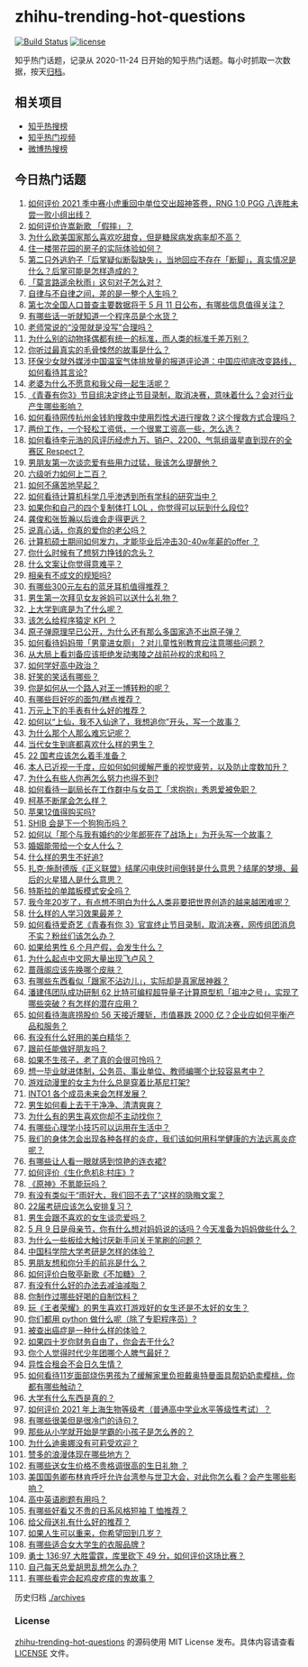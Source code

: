 # zhihu-trending-hot-questions

[![Build Status](https://github.com/justjavac/zhihu-trending-hot-questions/workflows/ci/badge.svg?branch=master)](https://github.com/justjavac/zhihu-trending-hot-questions/actions)
[![license](https://img.shields.io/github/license/justjavac/zhihu-trending-hot-questions)](https://github.com/justjavac/zhihu-trending-hot-questions/blob/master/LICENSE)

知乎热门话题，记录从 2020-11-24 日开始的知乎热门话题。每小时抓取一次数据，按天[归档](./archives)。

## 相关项目

- [知乎热搜榜](https://github.com/justjavac/zhihu-trending-top-search)
- [知乎热门视频](https://github.com/justjavac/zhihu-trending-hot-video)
- [微博热搜榜](https://github.com/justjavac/weibo-trending-hot-search)

## 今日热门话题

<!-- BEGIN -->
<!-- 最后更新时间 Mon May 10 2021 11:12:02 GMT+0800 (China Standard Time) -->

1. [如何评价 2021 季中赛小虎重回中单位交出超神答卷，RNG 1:0 PGG
   八连胜未尝一败小组出线？](https://www.zhihu.com/question/458616540)
2. [如何评价许嵩新歌 「假摔」？](https://www.zhihu.com/question/458607627)
3. [为什么欧美国家那么喜欢吃甜食，但是糖尿病发病率却不高？](https://www.zhihu.com/question/418929439)
4. [住一楼带花园的房子的实际体验如何？](https://www.zhihu.com/question/24249319)
5. [第二只外逃豹子「后掌疑似断裂缺失」，当地回应不存在「断脚」，真实情况是什么？后掌可能是怎样造成的？](https://www.zhihu.com/question/458556062)
6. [「莫言路遥余秋雨」这句对子怎么对？](https://www.zhihu.com/question/359189927)
7. [自律与不自律之间，差的是一整个人生吗？](https://www.zhihu.com/question/441394802)
8. [第七次全国人口普查主要数据将于 5 月 11
   日公布，有哪些信息值得关注？](https://www.zhihu.com/question/458484293)
9. [有哪些话一听就知道一个程序员是个水货？](https://www.zhihu.com/question/439598096)
10. [老师常说的“没带就是没写”合理吗？](https://www.zhihu.com/question/457033055)
11. [为什么别的动物择偶都有统一的标准，而人类的标准千差万别？](https://www.zhihu.com/question/457515166)
12. [你听过最真实的毛骨悚然的故事是什么？](https://www.zhihu.com/question/458168131)
13. [环保少女就外媒涉中国温室气体排放量的报道评论道：中国应彻底改变路线，如何看待其言论?](https://www.zhihu.com/question/458454363)
14. [老婆为什么不愿意和我父母一起生活呢？](https://www.zhihu.com/question/458049398)
15. [《青春有你3》节目组决定终止节目录制，取消决赛，意味着什么？会对行业产生哪些影响？](https://www.zhihu.com/question/458522895)
16. [如何看待网传杭州金钱豹搜救中使用烈性犬进行搜救？这个搜救方式合理吗？](https://www.zhihu.com/question/458486742)
17. [两份工作，一个轻松工资低，一个很累工资高一些，怎么选？](https://www.zhihu.com/question/63557154)
18. [如何看待李元浩的风评历经虎九万、销户、2200、气氛组谐星直到现在的全赛区
    Respect？](https://www.zhihu.com/question/458398300)
19. [男朋友第一次谈恋爱有些用力过猛，我该怎么提醒他？](https://www.zhihu.com/question/419802297)
20. [六级听力如何上二百？](https://www.zhihu.com/question/361688103)
21. [如何不痛苦地早起？](https://www.zhihu.com/question/22120300)
22. [如何看待计算机科学几乎渗透到所有学科的研究当中？](https://www.zhihu.com/question/458095854)
23. [如果你和自己的四个复制体打 LOL ，你觉得可以玩到什么段位?](https://www.zhihu.com/question/457009957)
24. [龚俊和张哲瀚以后谁会走得更远？](https://www.zhihu.com/question/455163908)
25. [说真心话，你真的爱你的老公吗？](https://www.zhihu.com/question/448481291)
26. [计算机硕士期间如何发力，才能毕业后冲击30-40w年薪的offer
    ？](https://www.zhihu.com/question/21685930)
27. [你什么时候有了想努力挣钱的念头？](https://www.zhihu.com/question/453078678)
28. [什么文案让你觉得意难平？](https://www.zhihu.com/question/453247567)
29. [相亲有不成文的规矩吗?](https://www.zhihu.com/question/453068049)
30. [有哪些300元左右的蓝牙耳机值得推荐？](https://www.zhihu.com/question/458180216)
31. [男生第一次拜见女友爸妈可以送什么礼物？](https://www.zhihu.com/question/27197931)
32. [上大学到底是为了什么呢？](https://www.zhihu.com/question/454002306)
33. [该怎么给程序猿定 KPI ？](https://www.zhihu.com/question/455324002)
34. [原子弹原理早已公开，为什么还有那么多国家造不出原子弹？](https://www.zhihu.com/question/435554563)
35. [如何看待妈妈带「男童进女厕」？对儿童性别教育应注意哪些问题？](https://www.zhihu.com/question/458384181)
36. [从大局上看刘备应该拒绝发动夷陵之战前孙权的求和吗？](https://www.zhihu.com/question/456445324)
37. [如何学好高中政治？](https://www.zhihu.com/question/20167990)
38. [好笑的笑话有哪些？](https://www.zhihu.com/question/439279463)
39. [你是如何从一个路人对王一博转粉的呢？](https://www.zhihu.com/question/453097977)
40. [有哪些巨好吃的面包/糕点推荐？](https://www.zhihu.com/question/445320685)
41. [万元上下的手表有什么好的推荐？](https://www.zhihu.com/question/306787117)
42. [如何以“上仙，我不入仙途了，我想追你”开头，写一个故事？](https://www.zhihu.com/question/458082813)
43. [为什么那个人那么难忘记呢？](https://www.zhihu.com/question/457966763)
44. [当代女生到底都喜欢什么样的男生？](https://www.zhihu.com/question/453294124)
45. [22 国考应该怎么着手准备？](https://www.zhihu.com/question/430399897)
46. [本人已近视一千度，应如何如何缓解严重的视觉疲劳，以及防止度数加升？](https://www.zhihu.com/question/450542654)
47. [为什么有些人你再怎么努力也得不到?](https://www.zhihu.com/question/456122715)
48. [如何看待一副局长在工作群中与女员工「求抱抱」秀恩爱被免职？](https://www.zhihu.com/question/458503250)
49. [柯基不断尾会怎么样？](https://www.zhihu.com/question/366868572)
50. [苹果12值得购买吗?](https://www.zhihu.com/question/369674875)
51. [SHIB 会是下一个狗狗币吗？](https://www.zhihu.com/question/455602405)
52. [如何以「那个与我有婚约的少年郎死在了战场上」为开头写一个故事？](https://www.zhihu.com/question/453140540)
53. [婚姻能带给一个女人什么？](https://www.zhihu.com/question/457869930)
54. [什么样的男生不好追?](https://www.zhihu.com/question/295115524)
55. [扎克·施耐德版《正义联盟》结尾闪电侠时间倒转是什么意思？结尾的梦境、最后的火星猎人是什么意思？](https://www.zhihu.com/question/450098286)
56. [特斯拉的单踏板模式安全吗？](https://www.zhihu.com/question/457106227)
57. [我今年20岁了，有点想不明白为什么人类非要把世界创造的越来越困难呢？](https://www.zhihu.com/question/452475296)
58. [什么样的人学习效果最差？](https://www.zhihu.com/question/305792030)
59. [如何看待爱奇艺《青春有你
    3》官宣终止节目录制，取消决赛，网传组团消息不实？粉丝们该怎么办？](https://www.zhihu.com/question/458528380)
60. [如果给男性 6 个月产假，会发生什么？](https://www.zhihu.com/question/458379267)
61. [为什么起点中文网大量出现飞卢风？](https://www.zhihu.com/question/454447604)
62. [蔷薇阁应该先换哪个皮肤？](https://www.zhihu.com/question/457705284)
63. [有哪些东西看似「跟家不沾边儿」，实际却是真家居神器？](https://www.zhihu.com/question/454606011)
64. [潘建伟团队成功研制 62
    比特可编程超导量子计算原型机「祖冲之号」，实现了哪些突破？有怎样的潜在应用？](https://www.zhihu.com/question/458402313)
65. [如何看待海底捞股价 56 天接近腰斩，市值暴跌 2000
    亿？企业应如何平衡产品和服务？](https://www.zhihu.com/question/458401875)
66. [有没有什么好用的美白精华？](https://www.zhihu.com/question/313635834)
67. [跟前任能做好朋友吗？](https://www.zhihu.com/question/454060575)
68. [如果不生孩子，老了真的会很可怜吗？](https://www.zhihu.com/question/444313202)
69. [想一毕业就进体制，公务员、事业单位、教师编哪个比较容易考中？](https://www.zhihu.com/question/456370248)
70. [游戏动漫里的女主为什么总是穿着比基尼打架?](https://www.zhihu.com/question/453352120)
71. [INTO1 各个成员未来会怎样发展？](https://www.zhihu.com/question/456784751)
72. [男生如何看上去干干净净、清清爽爽？](https://www.zhihu.com/question/60449658)
73. [为什么有的男生喜欢你却不主动找你？](https://www.zhihu.com/question/328791863)
74. [有哪些心理学小技巧可以运用在生活中？](https://www.zhihu.com/question/24245141)
75. [我们的身体怎会出现各种各样的炎症，我们该如何用科学健康的方法远离炎症呢？](https://www.zhihu.com/question/457066503)
76. [有哪些让人看一眼就感到惊艳的连衣裙?](https://www.zhihu.com/question/383661922)
77. [如何评价《生化危机8:村庄》?](https://www.zhihu.com/question/401056274)
78. [《原神》不氪能玩吗？](https://www.zhihu.com/question/423647947)
79. [有没有类似于“雨好大，我们回不去了”这样的隐晦文案？](https://www.zhihu.com/question/445913131)
80. [22届考研应该怎么安排复习？](https://www.zhihu.com/question/413326195)
81. [男生会跟不喜欢的女生谈恋爱吗？](https://www.zhihu.com/question/451063860)
82. [5 月 9
    日是母亲节，你有什么想对妈妈说的话吗？今天准备为妈妈做些什么？](https://www.zhihu.com/question/458478831)
83. [为什么一些板绘大触讨厌新手问关于笔刷的问题？](https://www.zhihu.com/question/29415580)
84. [中国科学院大学考研是怎样的体验？](https://www.zhihu.com/question/268420515)
85. [男朋友想和你分手的前兆是什么？](https://www.zhihu.com/question/23312889)
86. [如何评价白敬亭新歌《不加糖》？](https://www.zhihu.com/question/458425242)
87. [有没有什么好的办法去减油减脂？](https://www.zhihu.com/question/455888186)
88. [你制作过哪些好喝的自制饮料？](https://www.zhihu.com/question/23019168)
89. [玩《王者荣耀》的男生喜欢打游戏好的女生还是不太好的女生？](https://www.zhihu.com/question/457990985)
90. [你们都用 python 做什么呢（除了专职程序员）?](https://www.zhihu.com/question/439442263)
91. [被查出癌症是一种什么样的体验？](https://www.zhihu.com/question/316703481)
92. [如果四十岁你财务自由了，你会去干什么?](https://www.zhihu.com/question/323042685)
93. [你个人觉得时代少年团哪个人脾气最好？](https://www.zhihu.com/question/452322693)
94. [异性合租会不会日久生情？](https://www.zhihu.com/question/295424569)
95. [如何看待11岁面部烧伤男孩为了缓解家里负担戴奥特曼面具帮奶奶卖樱桃，你都有哪些触动？](https://www.zhihu.com/question/458441722)
96. [大学有什么东西是真的？](https://www.zhihu.com/question/430807321)
97. [如何评价 2021
    年上海生物等级考（普通高中学业水平等级性考试）？](https://www.zhihu.com/question/455464126)
98. [有哪些很美但是很冷门的诗句？](https://www.zhihu.com/question/375569001)
99. [那些从小学就开始是学霸的小孩子是怎么养的？](https://www.zhihu.com/question/427567462)
100. [为什么迪奥娜没有可莉受欢迎？](https://www.zhihu.com/question/458071219)
101. [赞多的浪漫体现在哪些地方？](https://www.zhihu.com/question/458459520)
102. [有哪些送女生价格不贵格调很高的生日礼物 ？](https://www.zhihu.com/question/277831030)
103. [美国国务卿布林肯呼吁允许台湾参与世卫大会，对此你怎么看？会产生哪些影响？](https://www.zhihu.com/question/458323936)
104. [高中英语刷题有用吗？](https://www.zhihu.com/question/312216212)
105. [有哪些好看又不贵的日系风格短袖 T 恤推荐？](https://www.zhihu.com/question/267880033)
106. [给父母送礼有什么好的推荐？](https://www.zhihu.com/question/27251347)
107. [如果人生可以重来，你希望回到几岁？](https://www.zhihu.com/question/457500157)
108. [有哪些适合女大学生的衣服品牌 ?](https://www.zhihu.com/question/37101521)
109. [勇士 136:97 大胜雷霆，库里砍下 49
     分，如何评价这场比赛？](https://www.zhihu.com/question/458480119)
110. [自己每天总爱胡思乱想怎么办？](https://www.zhihu.com/question/364386829)
111. [有哪些看完会起鸡皮疙瘩的鬼故事？](https://www.zhihu.com/question/447385140)

<!-- END -->

历史归档 [./archives](./archives)

### License

[zhihu-trending-hot-questions](https://github.com/justjavac/zhihu-trending-hot-questions)
的源码使用 MIT License 发布。具体内容请查看 [LICENSE](./LICENSE) 文件。
